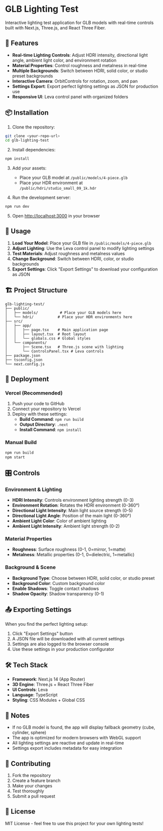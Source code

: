 # GLB Lighting Test

Interactive lighting test application for GLB models with real-time controls built with Next.js, Three.js, and React Three Fiber.

## 🚀 Features

- **Real-time Lighting Controls**: Adjust HDRI intensity, directional light angle, ambient light color, and environment rotation
- **Material Properties**: Control roughness and metalness in real-time
- **Multiple Backgrounds**: Switch between HDRI, solid color, or studio preset backgrounds
- **Interactive Camera**: OrbitControls for rotation, zoom, and pan
- **Settings Export**: Export perfect lighting settings as JSON for production use
- **Responsive UI**: Leva control panel with organized folders

## 📦 Installation

1. Clone the repository:
```bash
git clone <your-repo-url>
cd glb-lighting-test
```

2. Install dependencies:
```bash
npm install
```

3. Add your assets:
   - Place your GLB model at `/public/models/4-piece.glb`
   - Place your HDR environment at `/public/hdri/studio_small_09_1k.hdr`

4. Run the development server:
```bash
npm run dev
```

5. Open [http://localhost:3000](http://localhost:3000) in your browser

## 🎨 Usage

1. **Load Your Model**: Place your GLB file in `/public/models/4-piece.glb`
2. **Adjust Lighting**: Use the Leva control panel to modify lighting settings
3. **Test Materials**: Adjust roughness and metalness values
4. **Change Background**: Switch between HDRI, color, or studio backgrounds
5. **Export Settings**: Click "Export Settings" to download your configuration as JSON

## 🏗️ Project Structure

```
glb-lighting-test/
├── public/
│   ├── models/          # Place your GLB models here
│   └── hdri/           # Place your HDR environments here
├── src/
│   ├── app/
│   │   ├── page.tsx    # Main application page
│   │   ├── layout.tsx  # Root layout
│   │   └── globals.css # Global styles
│   └── components/
│       ├── Scene.tsx   # Three.js scene with lighting
│       └── ControlsPanel.tsx # Leva controls
├── package.json
├── tsconfig.json
└── next.config.js
```

## 🚀 Deployment

### Vercel (Recommended)

1. Push your code to GitHub
2. Connect your repository to Vercel
3. Deploy with these settings:
   - **Build Command**: `npm run build`
   - **Output Directory**: `.next`
   - **Install Command**: `npm install`

### Manual Build

```bash
npm run build
npm start
```

## 🎛️ Controls

### Environment & Lighting
- **HDRI Intensity**: Controls environment lighting strength (0-3)
- **Environment Rotation**: Rotates the HDRI environment (0-360°)
- **Directional Light Intensity**: Main light source strength (0-5)
- **Directional Light Angle**: Position of the main light (0-360°)
- **Ambient Light Color**: Color of ambient lighting
- **Ambient Light Intensity**: Ambient light strength (0-2)

### Material Properties
- **Roughness**: Surface roughness (0-1, 0=mirror, 1=matte)
- **Metalness**: Metallic properties (0-1, 0=dielectric, 1=metallic)

### Background & Scene
- **Background Type**: Choose between HDRI, solid color, or studio preset
- **Background Color**: Custom background color
- **Enable Shadows**: Toggle contact shadows
- **Shadow Opacity**: Shadow transparency (0-1)

## 📤 Exporting Settings

When you find the perfect lighting setup:

1. Click "Export Settings" button
2. A JSON file will be downloaded with all current settings
3. Settings are also logged to the browser console
4. Use these settings in your production configurator

## 🛠️ Tech Stack

- **Framework**: Next.js 14 (App Router)
- **3D Engine**: Three.js + React Three Fiber
- **UI Controls**: Leva
- **Language**: TypeScript
- **Styling**: CSS Modules + Global CSS

## 📝 Notes

- If no GLB model is found, the app will display fallback geometry (cube, cylinder, sphere)
- The app is optimized for modern browsers with WebGL support
- All lighting settings are reactive and update in real-time
- Settings export includes metadata for easy integration

## 🤝 Contributing

1. Fork the repository
2. Create a feature branch
3. Make your changes
4. Test thoroughly
5. Submit a pull request

## 📄 License

MIT License - feel free to use this project for your own lighting tests!
